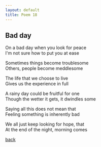 ```yaml
---
layout: default
title: Poem 18
---
```


## Bad day

On a bad day when you look for peace \
I'm not sure how to put you at ease

Sometimes things become troublesome \
Others, people become meddlesome

The life that we choose to live \
Gives us the experience in full

A rainy day could be fruitful for one \
Though the wetter it gets, it dwindles some

Saying all this does not mean that \
Feeling something is inherently bad

We all just keep looking for hope, that \
At the end of the night, morning comes

 [back](../index-page.html)